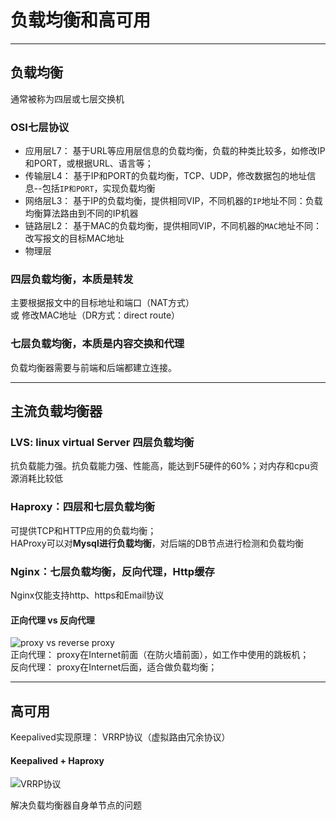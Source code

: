 # 负载均衡和高可用

---
## 负载均衡
通常被称为四层或七层交换机

### OSI七层协议
- 应用层L7： 基于URL等应用层信息的负载均衡，负载的种类比较多，如修改IP和PORT，或根据URL、语言等；
- 传输层L4： 基于IP和PORT的负载均衡，TCP、UDP，修改数据包的地址信息--包括`IP和PORT`，实现负载均衡
- 网络层L3： 基于IP的负载均衡，提供相同VIP，不同机器的`IP`地址不同：负载均衡算法路由到不同的IP机器
- 链路层L2： 基于MAC的负载均衡，提供相同VIP，不同机器的`MAC`地址不同：改写报文的目标MAC地址
- 物理层

### 四层负载均衡，本质是转发
主要根据报文中的目标地址和端口（NAT方式）   
或  修改MAC地址（DR方式：direct route）

### 七层负载均衡，本质是内容交换和代理
负载均衡器需要与前端和后端都建立连接。

---

## 主流负载均衡器
### LVS: linux virtual Server  四层负载均衡
抗负载能力强。抗负载能力强、性能高，能达到F5硬件的60%；对内存和cpu资源消耗比较低

### Haproxy：四层和七层负载均衡
可提供TCP和HTTP应用的负载均衡；   
HAProxy可以对**Mysql进行负载均衡**，对后端的DB节点进行检测和负载均衡    

### Nginx：七层负载均衡，反向代理，Http缓存
Nginx仅能支持http、https和Email协议

#### 正向代理 vs 反向代理
![proxy vs reverse proxy](https://i.stack.imgur.com/0qpxZ.png)   
正向代理： proxy在Internet前面（在防火墙前面），如工作中使用的跳板机；    
反向代理： proxy在Internet后面，适合做负载均衡；    

---

## 高可用
Keepalived实现原理： VRRP协议（虚拟路由冗余协议）


#### Keepalived + Haproxy

![VRRP协议](https://images2015.cnblogs.com/blog/1156343/201705/1156343-20170502134144039-761328242.png)  


解决负载均衡器自身单节点的问题



